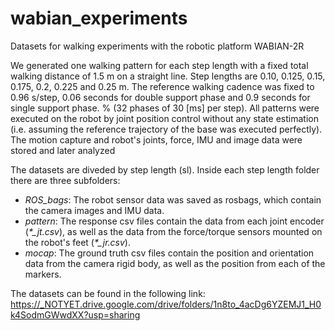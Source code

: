 # wabian_experiments
Datasets for walking experiments with the robotic platform WABIAN-2R

We generated one walking pattern for each step length with a fixed total walking distance of 1.5 m on a straight line. Step lengths are 0.10, 0.125, 0.15, 0.175, 0.2, 0.225 and 0.25 m. 
The reference walking cadence was fixed to 0.96 s/step, 0.06 seconds for double support phase and 0.9 seconds for single support phase. % (32 phases of 30 [ms] per step).
All patterns were executed on the robot by joint position control without any state estimation (i.e. assuming the reference trajectory of the base was executed perfectly). The motion capture and robot's joints, force, IMU and image data were stored and later analyzed

The datasets are diveded by step length (sl). Inside each step length folder there are three subfolders:
* *ROS_bags*: The robot sensor data was saved as rosbags, which contain the camera images and IMU data.
* *pattern*: The response csv files contain the data from each joint encoder (*\*\_jt.csv*), as well as the data from the force/torque sensors mounted on the robot's feet (*\*\_jr.csv*).
* *mocap*: The ground truth csv files contain the position and orientation data from the camera rigid body, as well as the position from each of the markers.



The datasets can be found in the following link:
https://_NOTYET.drive.google.com/drive/folders/1n8to_4acDg6YZEMJ1_H0k4SodmGWwdXX?usp=sharing

